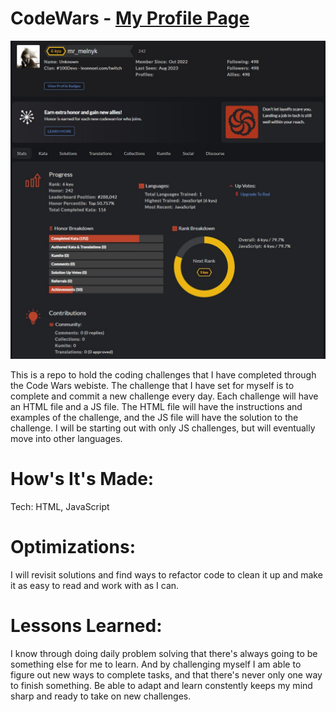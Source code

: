 # CodeWars - <a href='https://www.codewars.com/users/mr_melnyk'>My Profile Page</a>

 <img src='CodeWarsProfile.jpg' alt='Sreenshot of the Profile Page from CodeWars.com'/>

<p>This is a repo to hold the coding challenges that I have completed through the Code Wars webiste. 
The challenge that I have set for myself is to complete and commit a new challenge every day. Each challenge will have an HTML file and a JS file. The HTML file will have the instructions and examples of the challenge, and the JS file will have the solution to the challenge.
I will be starting out with only JS challenges, but will eventually move into other languages.</p>

# How's It's Made:

<p>Tech: HTML, JavaScript</p>

# Optimizations:

<p>I will revisit solutions and find ways to refactor code to clean it up and make it as easy to read and work with as I can.</p>

# Lessons Learned:

<p>I know through doing daily problem solving that there's always going to be something else for me to learn. And by challenging myself I am able to figure out new ways to complete tasks, and that there's never only one way to finish something. Be able to adapt and learn constently keeps my mind sharp and ready to take on new challenges.</p>